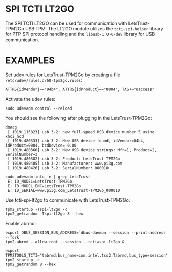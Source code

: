 # SPI TCTI LT2GO
The SPI TCTI LT2GO can be used for communication with LetsTrust-TPM2Go USB TPM.
The LT2GO module utilizes the `tcti-spi-helper` library for PTP SPI protocol handling
and the `libusb-1.0-0-dev` library for USB communication.

# EXAMPLES

Set udev rules for LetsTrust-TPM2Go by creating a file `/etc/udev/rules.d/60-tpm2go.rules`:
```
ATTRS{idVendor}=="04b4", ATTRS{idProduct}=="0004", TAG+="uaccess"
```

Activate the udev rules:
```console
sudo udevadm control --reload
```

You should see the following after plugging in the LetsTrust-TPM2Go:
```
dmesg
 [ 1019.115823] usb 3-2: new full-speed USB device number 5 using xhci_hcd
 [ 1019.480333] usb 3-2: New USB device found, idVendor=04b4, idProduct=0004, bcdDevice= 0.00
 [ 1019.480360] usb 3-2: New USB device strings: Mfr=1, Product=2, SerialNumber=3
 [ 1019.480382] usb 3-2: Product: LetsTrust-TPM2Go
 [ 1019.480405] usb 3-2: Manufacturer: www.pi3g.com
 [ 1019.480426] usb 3-2: SerialNumber: 000010

sudo udevadm info -e | grep LetsTrust
 E: ID_MODEL=LetsTrust-TPM2Go
 E: ID_MODEL_ENC=LetsTrust-TPM2Go
 E: ID_SERIAL=www.pi3g.com_LetsTrust-TPM2Go_000010
```

Use tcti-spi-lt2go to communicate with LetsTrust-TPM2Go:
```console
tpm2_startup -Tspi-lt2go -c
tpm2_getrandom -Tspi-lt2go 8 --hex
```

Enable abrmd:
```console
export DBUS_SESSION_BUS_ADDRESS=`dbus-daemon --session --print-address --fork`
tpm2-abrmd --allow-root --session --tcti=spi-lt2go &

export TPM2TOOLS_TCTI="tabrmd:bus_name=com.intel.tss2.Tabrmd,bus_type=session"
tpm2_startup -c
tpm2_getrandom 8 --hex
```